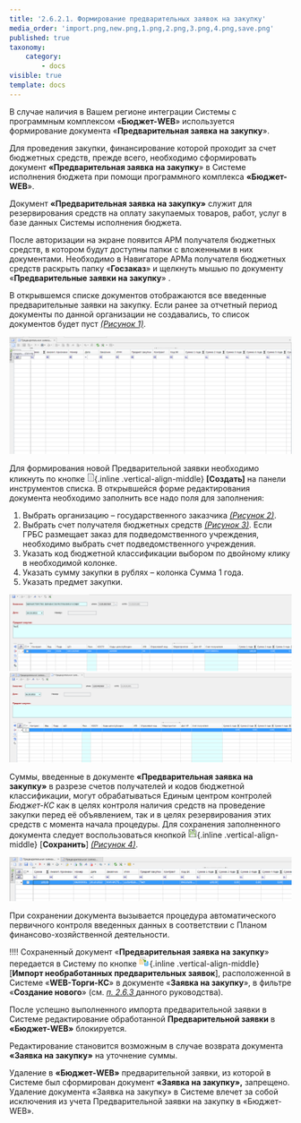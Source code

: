 ```yaml
---
title: '2.6.2.1. Формирование предварительных заявок на закупку'
media_order: 'import.png,new.png,1.png,2.png,3.png,4.png,save.png'
published: true
taxonomy:
    category:
        - docs
visible: true
template: docs
---
```


В случае наличия в Вашем регионе интеграции Системы с программным комплексом «**Бюджет-WEB**» используется формирование документа «**Предварительная заявка на закупку**».

Для проведения закупки, финансирование которой проходит за счет бюджетных средств, прежде всего, необходимо сформировать документ **«Предварительная заявка на закупку**» в Системе исполнения бюджета при помощи программного комплекса **«Бюджет-WEB**».

Документ **«Предварительная заявка на закупку»** служит для резервирования средств на оплату закупаемых товаров, работ, услуг в базе данных Системы исполнения бюджета. 

После авторизации на экране появится АРМ получателя бюджетных средств, в котором будут доступны папки с вложенными в них документами. Необходимо в Навигаторе АРМа получателя бюджетных средств раскрыть папку «**Госзаказ**» и щелкнуть мышью по документу «**Предварительные заявки на закупку**» .

В открывшемся списке документов отображаются все введенные предварительные заявки на закупку. Если ранее за отчетный период документы по данной организации не создавались, то список документов будет пуст *[(Рисунок 1)](#ris-01)*.

![Список Предварительных заявок на закупку](1.png?id=ris-01)

Для формирования новой Предварительной заявки необходимо кликнуть по кнопке ![](new.png){.inline .vertical-align-middle} **[Создать]** на панели инструментов списка. В открывшейся форме редактирования документа необходимо заполнить все надо поля для заполнения:

1.  Выбрать организацию – государственного заказчика *[(Рисунок 2)](#ris-02)*.
2.  Выбрать счет получателя бюджетных средств *[(Рисунок 3)](#ris-03)*. Если ГРБС размещает заказ для подведомственного учреждения, необходимо выбрать счет подведомственного учреждения.
3.  Указать код бюджетной классификации выбором по двойному клику в необходимой колонке. 
4.  Указать сумму закупки в рублях – колонка Сумма 1 года.
5.  Указать предмет закупки.

![Форма предварительной заявки на закупку](2.png?id=ris-02)
![Выбор счета получателя](3.png?id=ris-03)

Суммы, введенные в документе **«Предварительная заявка на закупку»** в разрезе счетов получателей и кодов бюджетной классификации, могут обрабатываться Единым центром контролей *Бюджет-КС* как в целях контроля наличия средств на проведение закупки перед её объявлением, так и в целях резервирования этих средств с момента начала процедуры. Для сохранения заполненного документа следует воспользоваться кнопкой ![](save.png){.inline .vertical-align-middle} [**Сохранить**] *[(Рисунок 4)](#ris-04)*.

![Выбор счета получателя](4.png?id=ris-04)

При сохранении документа вызывается процедура автоматического первичного контроля введенных данных в соответствии с Планом финансово-хозяйственной деятельности.

!!!! Сохраненный документ «**Предварительная заявка на закупку**» передается в Систему по кнопке ![](import.png){.inline .vertical-align-middle} [**Импорт необработанных предварительных заявок**], расположенной в Системе «**WEB-Торги-КС**» в документе «**Заявка на закупку**», в фильтре «**Создание нового**» (см. [*п. 2.6.3* ](/complex-operations/2-6-formirovanie-zayavok-na-razmesheniya-zakaza/formirovanie-dokumenta-zayavka-na-zakupku) данного руководства).

После успешно выполненного импорта предварительной заявки в Системе редактирование обработанной **Предварительной заявки** в **«Бюджет-WEB»** блокируется.

Редактирование становится возможным в случае возврата документа **«Заявка на закупку»** на уточнение суммы.

Удаление в **«Бюджет-WEB»** предварительной заявки, из которой в Системе был сформирован документ **«Заявка на закупку»,** запрещено.
Удаление документа «Заявка на закупку» в Системе влечет за собой исключения из учета Предварительной заявки на закупку в «Бюджет-WEB».